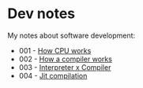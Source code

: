 # Dev notes
My notes about software development:
  - 001 - [How CPU works](https://github.com/msbruno/devnotes/blob/main/notes/001_how_cpu_works.jpg)
  - 002 - [How a compiler works](https://github.com/msbruno/devnotes/blob/main/notes/002_how_compiler_works.jpg)
  - 003 - [Interpreter x Compiler](https://github.com/msbruno/devnotes/blob/main/notes/003_compiler_interpeter.jpg)
  - 004 - [Jit compilation](https://github.com/msbruno/devnotes/blob/main/notes/004_Jit.jpg)
